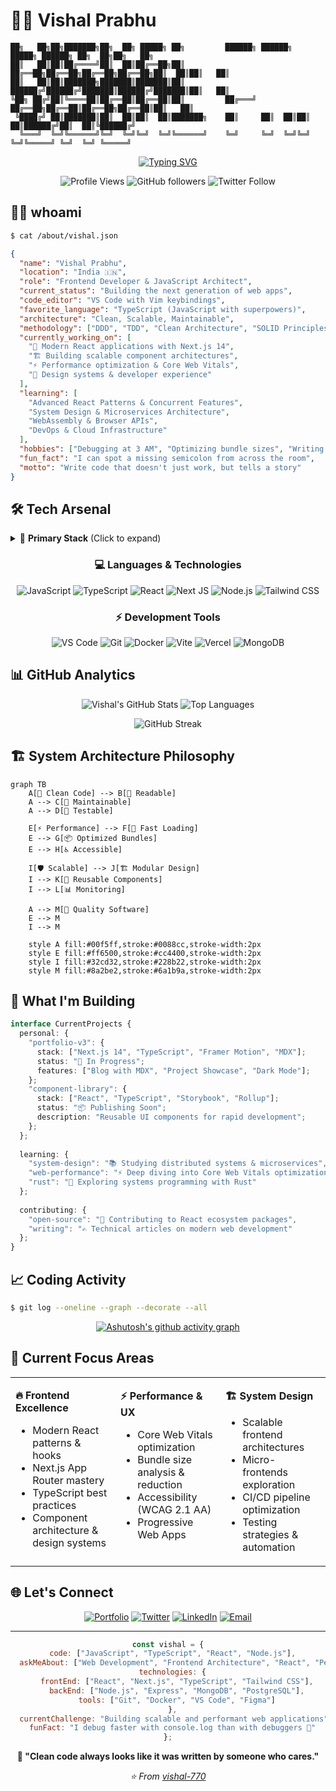 # 👨‍💻 Vishal Prabhu

```ascii
██╗   ██╗██╗███████╗██╗  ██╗ █████╗ ██╗         ██████╗ ██████╗  █████╗ ██████╗ ██╗  ██╗██╗   ██╗
██║   ██║██║██╔════╝██║  ██║██╔══██╗██║         ██╔══██╗██╔══██╗██╔══██╗██╔══██╗██║  ██║██║   ██║
██║   ██║██║███████╗███████║███████║██║         ██████╔╝██████╔╝███████║██████╔╝███████║██║   ██║
╚██╗ ██╔╝██║╚════██║██╔══██║██╔══██║██║         ██╔═══╝ ██╔══██╗██╔══██║██╔══██╗██╔══██║██║   ██║
 ╚████╔╝ ██║███████║██║  ██║██║  ██║███████╗    ██║     ██║  ██║██║  ██║██████╔╝██║  ██║╚██████╔╝
  ╚═══╝  ╚═╝╚══════╝╚═╝  ╚═╝╚═╝  ╚═╝╚══════╝    ╚═╝     ╚═╝  ╚═╝╚═╝  ╚═╝╚═════╝ ╚═╝  ╚═╝ ╚═════╝ 
```

<div align="center">

[![Typing SVG](https://readme-typing-svg.demolab.com?font=Fira+Code&weight=500&size=24&duration=3000&pause=1000&color=00F5FF&center=true&vCenter=true&width=600&lines=Full+Stack+JavaScript+Developer;React+%7C+Next.js+%7C+TypeScript+Expert;Building+Scalable+Web+Applications;Always+Learning%2C+Always+Coding)](https://git.io/typing-svg)

![Profile Views](https://komarev.com/ghpvc/?username=vishal-770&color=00f5ff&style=flat-square&label=Profile+Views)
![GitHub followers](https://img.shields.io/github/followers/vishal-770?style=flat-square&color=00f5ff)
![Twitter Follow](https://img.shields.io/twitter/follow/vishal_7707?style=flat-square&color=00f5ff)

</div>

## 🧑‍💻 whoami

```bash
$ cat /about/vishal.json
```

```json
{
  "name": "Vishal Prabhu",
  "location": "India 🇮🇳",
  "role": "Frontend Developer & JavaScript Architect",
  "current_status": "Building the next generation of web apps",
  "code_editor": "VS Code with Vim keybindings",
  "favorite_language": "TypeScript (JavaScript with superpowers)",
  "architecture": "Clean, Scalable, Maintainable",
  "methodology": ["DDD", "TDD", "Clean Architecture", "SOLID Principles"],
  "currently_working_on": [
    "🚀 Modern React applications with Next.js 14",
    "🏗️ Building scalable component architectures",
    "⚡ Performance optimization & Core Web Vitals",
    "🎨 Design systems & developer experience"
  ],
  "learning": [
    "Advanced React Patterns & Concurrent Features",
    "System Design & Microservices Architecture",
    "WebAssembly & Browser APIs",
    "DevOps & Cloud Infrastructure"
  ],
  "hobbies": ["Debugging at 3 AM", "Optimizing bundle sizes", "Writing clean code"],
  "fun_fact": "I can spot a missing semicolon from across the room",
  "motto": "Write code that doesn't just work, but tells a story"
}
```

## 🛠️ Tech Arsenal

<details>
<summary>🎯 <strong>Primary Stack</strong> (Click to expand)</summary>

```yaml
languages:
  expert: ["JavaScript ES2024", "TypeScript", "HTML5", "CSS3"]
  learning: ["Rust", "Go", "Python"]

frontend:
  frameworks: ["React 18", "Next.js 14", "Svelte", "Astro"]
  styling: ["Tailwind CSS", "Styled Components", "CSS Modules", "Sass"]
  ui_libraries: ["shadcn/ui", "Radix UI", "Headless UI", "Framer Motion"]
  state_management: ["Zustand", "Redux Toolkit", "TanStack Query", "SWR"]
  
backend:
  runtime: ["Node.js", "Deno", "Bun"]
  frameworks: ["Express.js", "Fastify", "Hono", "Nest.js"]
  databases: ["MongoDB", "PostgreSQL", "Supabase", "PlanetScale"]
  apis: ["REST", "GraphQL", "tRPC", "WebSockets"]

tools:
  editors: ["VS Code", "Neovim"]
  terminals: ["Warp", "Hyper", "iTerm2"]
  version_control: ["Git", "GitHub Actions", "Conventional Commits"]
  package_managers: ["pnpm", "npm", "yarn"]
  bundlers: ["Vite", "Webpack", "Turbopack", "esbuild"]
  testing: ["Vitest", "Jest", "Playwright", "Cypress"]
  deployment: ["Vercel", "Railway", "Fly.io", "Docker"]
```

</details>

<div align="center">

### 💻 Languages & Technologies

![JavaScript](https://img.shields.io/badge/JavaScript-F7DF1E?style=for-the-badge&logo=javascript&logoColor=black)
![TypeScript](https://img.shields.io/badge/TypeScript-007ACC?style=for-the-badge&logo=typescript&logoColor=white)
![React](https://img.shields.io/badge/React-20232A?style=for-the-badge&logo=react&logoColor=61DAFB)
![Next JS](https://img.shields.io/badge/Next-black?style=for-the-badge&logo=next.js&logoColor=white)
![Node.js](https://img.shields.io/badge/Node.js-43853D?style=for-the-badge&logo=node.js&logoColor=white)
![Tailwind CSS](https://img.shields.io/badge/Tailwind_CSS-38B2AC?style=for-the-badge&logo=tailwind-css&logoColor=white)

### ⚡ Development Tools

![VS Code](https://img.shields.io/badge/VS%20Code-0078d4.svg?style=for-the-badge&logo=visual-studio-code&logoColor=white)
![Git](https://img.shields.io/badge/Git-F05032?style=for-the-badge&logo=git&logoColor=white)
![Docker](https://img.shields.io/badge/Docker-2496ED?style=for-the-badge&logo=docker&logoColor=white)
![Vite](https://img.shields.io/badge/Vite-B73BFE?style=for-the-badge&logo=vite&logoColor=FFD62E)
![Vercel](https://img.shields.io/badge/Vercel-000000?style=for-the-badge&logo=vercel&logoColor=white)
![MongoDB](https://img.shields.io/badge/MongoDB-4EA94B?style=for-the-badge&logo=mongodb&logoColor=white)

</div>

## 📊 GitHub Analytics

<div align="center">

![Vishal's GitHub Stats](https://github-readme-stats.vercel.app/api?username=vishal-770&show_icons=true&theme=radical&hide_border=true&bg_color=0D1117&title_color=00F5FF&text_color=FFFFFF&icon_color=00F5FF)
![Top Languages](https://github-readme-stats.vercel.app/api/top-langs/?username=vishal-770&layout=compact&theme=radical&hide_border=true&bg_color=0D1117&title_color=00F5FF&text_color=FFFFFF)

![GitHub Streak](https://github-readme-streak-stats.herokuapp.com/?user=vishal-770&theme=radical&hide_border=true&background=0D1117&stroke=00F5FF&ring=00F5FF&fire=FF6500&currStreakLabel=00F5FF)

</div>

## 🏗️ System Architecture Philosophy

```mermaid
graph TB
    A[🎯 Clean Code] --> B[📖 Readable]
    A --> C[🔧 Maintainable]
    A --> D[🧪 Testable]
    
    E[⚡ Performance] --> F[🚀 Fast Loading]
    E --> G[📦 Optimized Bundles]
    E --> H[♿ Accessible]
    
    I[🛡️ Scalable] --> J[🏗️ Modular Design]
    I --> K[🔄 Reusable Components]
    I --> L[📊 Monitoring]
    
    A --> M[💎 Quality Software]
    E --> M
    I --> M
    
    style A fill:#00f5ff,stroke:#0088cc,stroke-width:2px
    style E fill:#ff6500,stroke:#cc4400,stroke-width:2px
    style I fill:#32cd32,stroke:#228b22,stroke-width:2px
    style M fill:#8a2be2,stroke:#6a1b9a,stroke-width:2px
```

## 🚀 What I'm Building

```typescript
interface CurrentProjects {
  personal: {
    "portfolio-v3": {
      stack: ["Next.js 14", "TypeScript", "Framer Motion", "MDX"];
      status: "🚧 In Progress";
      features: ["Blog with MDX", "Project Showcase", "Dark Mode"];
    };
    "component-library": {
      stack: ["React", "TypeScript", "Storybook", "Rollup"];
      status: "📦 Publishing Soon";
      description: "Reusable UI components for rapid development";
    };
  };
  
  learning: {
    "system-design": "📚 Studying distributed systems & microservices",
    "web-performance": "⚡ Deep diving into Core Web Vitals optimization",
    "rust": "🦀 Exploring systems programming with Rust"
  };
  
  contributing: {
    "open-source": "🌟 Contributing to React ecosystem packages",
    "writing": "✍️ Technical articles on modern web development"
  };
}
```

## 📈 Coding Activity

```bash
$ git log --oneline --graph --decorate --all
```

<div align="center">

[![Ashutosh's github activity graph](https://github-readme-activity-graph.vercel.app/graph?username=vishal-770&theme=react-dark&bg_color=0D1117&color=00F5FF&line=00F5FF&point=FFFFFF&area=true&hide_border=true)](https://github.com/ashutosh00710/github-readme-activity-graph)

</div>

## 🎯 Current Focus Areas

<table>
<tr>
<td valign="top" width="33%">

**🔥 Frontend Excellence**
- Modern React patterns & hooks
- Next.js App Router mastery
- TypeScript best practices
- Component architecture & design systems

</td>
<td valign="top" width="33%">

**⚡ Performance & UX**
- Core Web Vitals optimization
- Bundle size analysis & reduction
- Accessibility (WCAG 2.1 AA)
- Progressive Web Apps

</td>
<td valign="top" width="33%">

**🏗️ System Design**
- Scalable frontend architectures
- Micro-frontends exploration
- CI/CD pipeline optimization
- Testing strategies & automation

</td>
</tr>
</table>

## 🌐 Let's Connect

<div align="center">

[![Portfolio](https://img.shields.io/badge/Portfolio-FF5722?style=for-the-badge&logo=todoist&logoColor=white)](https://portfolio-new-seven-jade.vercel.app/)
[![Twitter](https://img.shields.io/badge/Twitter-1DA1F2?style=for-the-badge&logo=twitter&logoColor=white)](https://twitter.com/vishal_7707)
[![LinkedIn](https://img.shields.io/badge/LinkedIn-0077B5?style=for-the-badge&logo=linkedin&logoColor=white)](https://linkedin.com/in/vishal-prabhu-130b1a32)
[![Email](https://img.shields.io/badge/Email-D14836?style=for-the-badge&logo=gmail&logoColor=white)](mailto:vishalpeace07@gmail.com)

</div>

---

<div align="center">

```javascript
const vishal = {
  code: ["JavaScript", "TypeScript", "React", "Node.js"],
  askMeAbout: ["Web Development", "Frontend Architecture", "React", "Performance"],
  technologies: {
    frontEnd: ["React", "Next.js", "TypeScript", "Tailwind CSS"],
    backEnd: ["Node.js", "Express", "MongoDB", "PostgreSQL"],
    tools: ["Git", "Docker", "VS Code", "Figma"]
  },
  currentChallenge: "Building scalable and performant web applications",
  funFact: "I debug faster with console.log than with debuggers 🚀"
};
```

**💬 "Clean code always looks like it was written by someone who cares."**

*⭐ From [vishal-770](https://github.com/vishal-770)*

</div>
